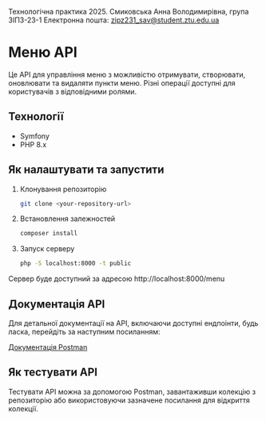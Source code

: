 Технологічна практика 2025.
Смиковська Анна Володимирівна, група ЗІПЗ-23-1
Електронна пошта: zipz231_sav@student.ztu.edu.ua

# Меню API
Це API для управління меню з можливістю отримувати, створювати, оновлювати та видаляти пункти меню. Різні операції доступні для користувачів з відповідними ролями.

## Технології
- Symfony
- PHP 8.x

## Як налаштувати та запустити
1. Клонування репозиторію

    ```bash
    git clone <your-repository-url>
    ```

2. Встановлення залежностей

    ```bash
    composer install
    ```

3. Запуск серверу

    ```bash
    php -S localhost:8000 -t public
    ```
   
Сервер буде доступний за адресою http://localhost:8000/menu

## Документація API
Для детальної документації на API, включаючи доступні ендпоінти, будь ласка, перейдіть за наступним посиланням: 

[Документація Postman](https://documenter.getpostman.com/view/41681777/2sAYX5KNKW)

## Як тестувати API
Тестувати API можна за допомогою Postman, завантаживши колекцію з репозиторію або використовуючи зазначене посилання для відкриття колекції.
